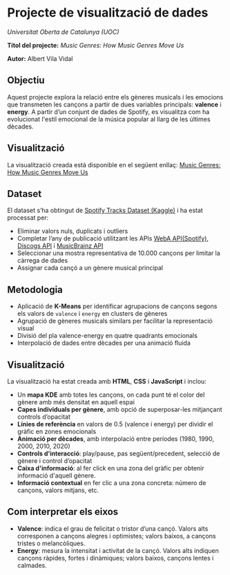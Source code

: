 # Projecte de visualització de dades

*Universitat Oberta de Catalunya (UOC)*  

**Títol del projecte:** *Music Genres: How Music Genres Move Us*

**Autor:** Albert Vila Vidal

## Objectiu

Aquest projecte explora la relació entre els gèneres musicals i les emocions que transmeten les cançons a partir de dues variables principals: **valence** i **energy**. A partir d’un conjunt de dades de Spotify, es visualitza com ha evolucionat l'estil emocional de la música popular al llarg de les últimes dècades.

## Visualització
La visualització creada està disponible en el següent enllaç:
[Music Genres: How Music Genres Move Us](https://avilavida.github.io/Visualitzacio-de-dades-PAC4/)

## Dataset

El dataset s’ha obtingut de [Spotify Tracks Dataset (Kaggle)](https://www.kaggle.com/datasets/maharshipandya/-spotify-tracks-dataset/data) i ha estat processat per:

- Eliminar valors nuls, duplicats i outliers
- Completar l’any de publicació utilitzant les APIs [WebA API(Spotify)](https://developer.spotify.com/documentation/web-api), [Discogs API](https://www.discogs.com/developers?srsltid=AfmBOoodJFeuHn21VEnMab1vmAzmuW9gzq9WHCKjVo3EXz0nsisQ9Fz-) i [MusicBrainz API](https://musicbrainz.org/doc/MusicBrainz_API)
- Seleccionar una mostra representativa de 10.000 cançons per limitar la càrrega de dades
- Assignar cada cançó a un gènere musical principal

## Metodologia

- Aplicació de **K-Means** per identificar agrupacions de cançons segons els valors de `valence` i `energy` en clusters de gèneres
- Agrupació de gèneres musicals similars per facilitar la representació visual
- Divisió del pla valence-energy en quatre quadrants emocionals
- Interpolació de dades entre dècades per una animació fluida

## Visualització

La visualització ha estat creada amb **HTML**, **CSS** i **JavaScript** i inclou:

- Un **mapa KDE** amb totes les cançons, on cada punt té el color del gènere amb més densitat en aquell espai
- **Capes individuals per gènere**, amb opció de superposar-les mitjançant controls d’opacitat
- **Línies de referència** en valors de 0.5 (valence i energy) per dividir el gràfic en zones emocionals
- **Animació per dècades**, amb interpolació entre períodes (1980, 1990, 2000, 2010, 2020)
- **Controls d’interacció**: play/pause, pas següent/precedent, selecció de gènere i control d’opacitat
- **Caixa d'informació**: al fer click en una zona del gràfic per obtenir informació d'aquell gènere.
- **Informació contextual** en fer clic a una zona concreta: número de cançons, valors mitjans, etc.

## Com interpretar els eixos

- **Valence**: indica el grau de felicitat o tristor d’una cançó. Valors alts corresponen a cançons alegres i optimistes; valors baixos, a cançons tristes o melancòliques.
- **Energy**: mesura la intensitat i activitat de la cançó. Valors alts indiquen cançons ràpides, fortes i dinàmiques; valors baixos, cançons lentes i calmades.
